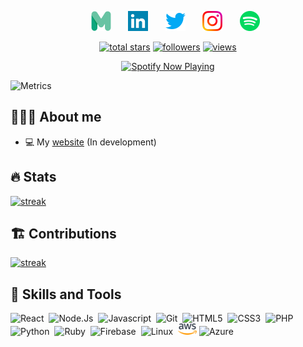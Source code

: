 <!-- Social icons section -->
<p align="center">
  &#8287;&#8287;&#8287;&#8287;&#8287;
  <a href="https://martijn-lindeman.com" alt="My Website"><img width="32px" src="assets/512-.svg"/></a>
  &#8287;&#8287;&#8287;&#8287;&#8287;
  <a href="https://www.linkedin.com/in/martijn-lindeman1" alt="linkedin"><img width="32px" src="assets/linkedin.png"/></a>
  &#8287;&#8287;&#8287;&#8287;&#8287;
  <a href="https://twitter.com/LindemanMartijn"><img width="32px" alt="twitter" title="twitter" src="assets/twitter.png"></a>
  &#8287;&#8287;&#8287;&#8287;&#8287;
  <a href="https://www.instagram.com/martijn.lindeman"><img width="32px" alt="instagram" title="instagram" src="assets/instagram.png"/></a>
  &#8287;&#8287;&#8287;&#8287;&#8287;
  <a href="https://open.spotify.com/user/81beo555eaqse93ughc05dqx4"><img width="32px" alt="spotify" title="spotify" src="assets/spotify.png"/></a>
</p>


<p align="center">
  <a href="https://github.com/MartijnLindeman?tab=repositories">
    <img alt="total stars" title="Total stars on GitHub" src="https://custom-icon-badges.herokuapp.com/badge/dynamic/json?logo=star&color=%23E05D44&labelColor=CE4630&label=Stars&style=for-the-badge&query=%24.stars&url=https://api.github-star-counter.workers.dev/user/martijnlindeman"/></a>
  <a href="https://github.com/MartijnLindeman">
    <img alt="followers" title="Follow me on Github" src="https://custom-icon-badges.herokuapp.com/github/followers/martijnlindeman?color=236ad3&labelColor=1155ba&style=for-the-badge&logo=person-add&label=Follow&logoColor=white"/></a>
  <a href="https://github.com/MartijnLindeman">
    <img alt="views" title="GitHub profile views" src="https://visitor-badge-reloaded.herokuapp.com/badge?page_id=martijnlindeman.martijnlindeman&color=7b007e&lcolor=630366&style=for-the-badge&logo=Aiqfome"/></a>
</p>
<p align="center">
   <a href="https://spotify-github-profile.vercel.app/api/view?uid=81beo555eaqse93ughc05dqx4&redirect=true">
     <img alt="Spotify Now Playing" title="🎵 Now Playing" src="https://spotify-github-profile.vercel.app/api/view?uid=81beo555eaqse93ughc05dqx4&cover_image=true&theme=novatorem&bar_color=53b14f&bar_color_cover=false"/></a>
</p>

![Metrics](https://metrics.lecoq.io/martijnlindeman?template=classic&config.timezone=Europe%2FLondon)


## 👨🏻‍💻 About me

- 💻 My [website](https://martijn-lindeman.com/) (In development)

## 🔥 Stats

<a href="https://github.com/anuraghazra/github-readme-stats">
  <img alt="streak" title="streak" src="https://github-readme-stats.vercel.app/api?username=martijnlindeman&show_icons=true&theme=tokyonight" height="160"/>
  </a>

## 🏗️ Contributions   

  <a href="https://git.io/streak-stats">
  <img alt="streak" title="streak" src="https://github-readme-streak-stats.herokuapp.com/?user=martijnlindeman&theme=radical&hide_border=true&count_private=true" height="160"/>
  </a>


## 🔧 Skills and Tools

<span><img title="React" src="https://cdn.jsdelivr.net/gh/devicons/devicon@latest/icons/react/react-original.svg" width="30px"></span>&nbsp;
<span><img title="Node.Js" src="https://cdn.jsdelivr.net/gh/devicons/devicon@latest/icons/nodejs/nodejs-plain.svg" width="30px"></span>&nbsp;
<span><img title="Javascript" src="https://cdn.jsdelivr.net/gh/devicons/devicon@latest/icons/javascript/javascript-original.svg" width="30px"></span>&nbsp;
<span><img title="Git" src="https://cdn.jsdelivr.net/gh/devicons/devicon@latest/icons/git/git-original.svg" width="30px"></span>&nbsp;
<span><img title="HTML5" src="https://cdn.jsdelivr.net/gh/devicons/devicon@latest/icons/html5/html5-plain.svg" width="30px"></span>&nbsp;
<span><img title="CSS3" src="https://cdn.jsdelivr.net/gh/devicons/devicon@latest/icons/css3/css3-plain.svg" width="30px"></span>&nbsp;
<span><img title="PHP" src="https://cdn.jsdelivr.net/gh/devicons/devicon/icons/php/php-original.svg" width="30px"></span>&nbsp;
<span><img title="Python" src="https://cdn.jsdelivr.net/gh/devicons/devicon/icons/python/python-original.svg" width="30px"></span>&nbsp;
<span><img title="Ruby" src="https://cdn.jsdelivr.net/gh/devicons/devicon/icons/ruby/ruby-original.svg" width="30px"></span>&nbsp;
<span><img title="Firebase" src="https://cdn.jsdelivr.net/gh/devicons/devicon/icons/firebase/firebase-plain.svg" width="30px"></span>&nbsp;
<span><img title="Linux" src="https://cdn.jsdelivr.net/gh/devicons/devicon/icons/linux/linux-original.svg" width="30px"></span>&nbsp;
<span><img title="AWS" src="assets/aws.png" width="30px"></span>
<span><img title="Azure" src="https://cdn.jsdelivr.net/gh/devicons/devicon/icons/azure/azure-original.svg" width="30px"></span>&nbsp;
